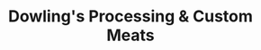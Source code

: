 ---
title: "Dowling's Processing & Custom Meats"
url: /simsboro/dowlings-processing-and-custom-meats/
shop: butcher
---